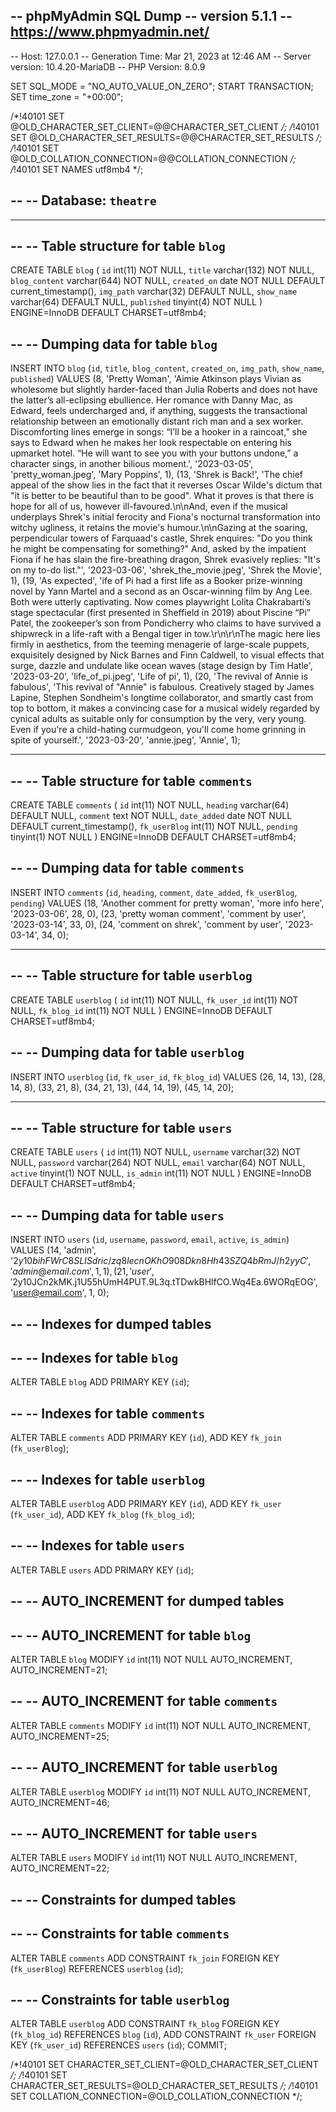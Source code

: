 -- phpMyAdmin SQL Dump
-- version 5.1.1
-- https://www.phpmyadmin.net/
--
-- Host: 127.0.0.1
-- Generation Time: Mar 21, 2023 at 12:46 AM
-- Server version: 10.4.20-MariaDB
-- PHP Version: 8.0.9

SET SQL_MODE = "NO_AUTO_VALUE_ON_ZERO";
START TRANSACTION;
SET time_zone = "+00:00";


/*!40101 SET @OLD_CHARACTER_SET_CLIENT=@@CHARACTER_SET_CLIENT */;
/*!40101 SET @OLD_CHARACTER_SET_RESULTS=@@CHARACTER_SET_RESULTS */;
/*!40101 SET @OLD_COLLATION_CONNECTION=@@COLLATION_CONNECTION */;
/*!40101 SET NAMES utf8mb4 */;

--
-- Database: `theatre`
--

-- --------------------------------------------------------

--
-- Table structure for table `blog`
--

CREATE TABLE `blog` (
  `id` int(11) NOT NULL,
  `title` varchar(132) NOT NULL,
  `blog_content` varchar(644) NOT NULL,
  `created_on` date NOT NULL DEFAULT current_timestamp(),
  `img_path` varchar(32) DEFAULT NULL,
  `show_name` varchar(64) DEFAULT NULL,
  `published` tinyint(4) NOT NULL
) ENGINE=InnoDB DEFAULT CHARSET=utf8mb4;

--
-- Dumping data for table `blog`
--

INSERT INTO `blog` (`id`, `title`, `blog_content`, `created_on`, `img_path`, `show_name`, `published`) VALUES
(8, 'Pretty Woman', 'Aimie Atkinson plays Vivian as wholesome but slightly harder-faced than Julia Roberts and does not have the latter’s all-eclipsing ebullience. Her romance with Danny Mac, as Edward, feels undercharged and, if anything, suggests the transactional relationship between an emotionally distant rich man and a sex worker. Discomforting lines emerge in songs: “I’ll be a hooker in a raincoat,” she says to Edward when he makes her look respectable on entering his upmarket hotel. “He will want to see you with your buttons undone,” a character sings, in another bilious moment.', '2023-03-05', 'pretty_woman.jpeg', 'Mary Poppins', 1),
(13, 'Shrek is Back!', 'The chief appeal of the show lies in the fact that it reverses Oscar Wilde\'s dictum that \"it is better to be beautiful than to be good\". What it proves is that there is hope for all of us, however ill-favoured.\n\nAnd, even if the musical underplays Shrek\'s initial ferocity and Fiona\'s nocturnal transformation into witchy ugliness, it retains the movie\'s humour.\n\nGazing at the soaring, perpendicular towers of Farquaad\'s castle, Shrek enquires: \"Do you think he might be compensating for something?\" And, asked by the impatient Fiona if he has slain the fire-breathing dragon, Shrek evasively replies: \"It\'s on my to-do list.\"', '2023-03-06', 'shrek_the_movie.jpeg', 'Shrek the Movie', 1),
(19, 'As expected', 'ife of Pi had a first life as a Booker prize-winning novel by Yann Martel and a second as an Oscar-winning film by Ang Lee. Both were utterly captivating. Now comes playwright Lolita Chakrabarti’s stage spectacular (first presented in Sheffield in 2019) about Piscine “Pi” Patel, the zookeeper’s son from Pondicherry who claims to have survived a shipwreck in a life-raft with a Bengal tiger in tow.\r\n\r\nThe magic here lies firmly in aesthetics, from the teeming menagerie of large-scale puppets, exquisitely designed by Nick Barnes and Finn Caldwell, to visual effects that surge, dazzle and undulate like ocean waves (stage design by Tim Hatle', '2023-03-20', 'life_of_pi.jpeg', 'Life of pi', 1),
(20, 'The revival of Annie is fabulous', 'This revival of \"Annie\" is fabulous. Creatively staged by James Lapine, Stephen Sondheim\'s longtime collaborator, and smartly cast from top to bottom, it makes a convincing case for a musical widely regarded by cynical adults as suitable only for consumption by the very, very young. Even if you\'re a child-hating curmudgeon, you\'ll come home grinning in spite of yourself.', '2023-03-20', 'annie.jpeg', 'Annie', 1);

-- --------------------------------------------------------

--
-- Table structure for table `comments`
--

CREATE TABLE `comments` (
  `id` int(11) NOT NULL,
  `heading` varchar(64) DEFAULT NULL,
  `comment` text NOT NULL,
  `date_added` date NOT NULL DEFAULT current_timestamp(),
  `fk_userBlog` int(11) NOT NULL,
  `pending` tinyint(1) NOT NULL
) ENGINE=InnoDB DEFAULT CHARSET=utf8mb4;

--
-- Dumping data for table `comments`
--

INSERT INTO `comments` (`id`, `heading`, `comment`, `date_added`, `fk_userBlog`, `pending`) VALUES
(18, 'Another comment for pretty woman', 'more info here', '2023-03-06', 28, 0),
(23, 'pretty woman comment', 'comment by user', '2023-03-14', 33, 0),
(24, 'comment on shrek', 'comment by user', '2023-03-14', 34, 0);

-- --------------------------------------------------------

--
-- Table structure for table `userblog`
--

CREATE TABLE `userblog` (
  `id` int(11) NOT NULL,
  `fk_user_id` int(11) NOT NULL,
  `fk_blog_id` int(11) NOT NULL
) ENGINE=InnoDB DEFAULT CHARSET=utf8mb4;

--
-- Dumping data for table `userblog`
--

INSERT INTO `userblog` (`id`, `fk_user_id`, `fk_blog_id`) VALUES
(26, 14, 13),
(28, 14, 8),
(33, 21, 8),
(34, 21, 13),
(44, 14, 19),
(45, 14, 20);

-- --------------------------------------------------------

--
-- Table structure for table `users`
--

CREATE TABLE `users` (
  `id` int(11) NOT NULL,
  `username` varchar(32) NOT NULL,
  `password` varchar(264) NOT NULL,
  `email` varchar(64) NOT NULL,
  `active` tinyint(1) NOT NULL,
  `is_admin` int(11) NOT NULL
) ENGINE=InnoDB DEFAULT CHARSET=utf8mb4;

--
-- Dumping data for table `users`
--

INSERT INTO `users` (`id`, `username`, `password`, `email`, `active`, `is_admin`) VALUES
(14, 'admin', '$2y$10$bihFWrC8SLISdric/zq8lecnOKhO908Dkn8Hh43SZQ4bRmJ/h2yyC', 'admin@email.com', 1, 1),
(21, 'user', '$2y$10$JCn2kMK.j1U55hUmH4PUT.9L3q.tTDwkBHlfCO.Wq4Ea.6WORqEOG', 'user@email.com', 1, 0);

--
-- Indexes for dumped tables
--

--
-- Indexes for table `blog`
--
ALTER TABLE `blog`
  ADD PRIMARY KEY (`id`);

--
-- Indexes for table `comments`
--
ALTER TABLE `comments`
  ADD PRIMARY KEY (`id`),
  ADD KEY `fk_join` (`fk_userBlog`);

--
-- Indexes for table `userblog`
--
ALTER TABLE `userblog`
  ADD PRIMARY KEY (`id`),
  ADD KEY `fk_user` (`fk_user_id`),
  ADD KEY `fk_blog` (`fk_blog_id`);

--
-- Indexes for table `users`
--
ALTER TABLE `users`
  ADD PRIMARY KEY (`id`);

--
-- AUTO_INCREMENT for dumped tables
--

--
-- AUTO_INCREMENT for table `blog`
--
ALTER TABLE `blog`
  MODIFY `id` int(11) NOT NULL AUTO_INCREMENT, AUTO_INCREMENT=21;

--
-- AUTO_INCREMENT for table `comments`
--
ALTER TABLE `comments`
  MODIFY `id` int(11) NOT NULL AUTO_INCREMENT, AUTO_INCREMENT=25;

--
-- AUTO_INCREMENT for table `userblog`
--
ALTER TABLE `userblog`
  MODIFY `id` int(11) NOT NULL AUTO_INCREMENT, AUTO_INCREMENT=46;

--
-- AUTO_INCREMENT for table `users`
--
ALTER TABLE `users`
  MODIFY `id` int(11) NOT NULL AUTO_INCREMENT, AUTO_INCREMENT=22;

--
-- Constraints for dumped tables
--

--
-- Constraints for table `comments`
--
ALTER TABLE `comments`
  ADD CONSTRAINT `fk_join` FOREIGN KEY (`fk_userBlog`) REFERENCES `userblog` (`id`);

--
-- Constraints for table `userblog`
--
ALTER TABLE `userblog`
  ADD CONSTRAINT `fk_blog` FOREIGN KEY (`fk_blog_id`) REFERENCES `blog` (`id`),
  ADD CONSTRAINT `fk_user` FOREIGN KEY (`fk_user_id`) REFERENCES `users` (`id`);
COMMIT;

/*!40101 SET CHARACTER_SET_CLIENT=@OLD_CHARACTER_SET_CLIENT */;
/*!40101 SET CHARACTER_SET_RESULTS=@OLD_CHARACTER_SET_RESULTS */;
/*!40101 SET COLLATION_CONNECTION=@OLD_COLLATION_CONNECTION */;
